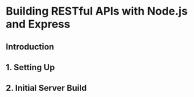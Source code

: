 # Building RESTful APIs with Node.js and Express

## Introduction

## 1. Setting Up

## 2. Initial Server Build

